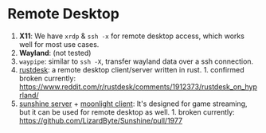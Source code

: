 # Remote Desktop

1. **X11**: We have `xrdp` & `ssh -x` for remote desktop access, which works well for most use cases.
2. **Wayland**: (not tested)
  1. `waypipe`: similar to `ssh -X`, transfer wayland data over a ssh connection.
  2. [rustdesk](https://github.com/rustdesk/rustdesk): a remote desktop client/server written in rust.
    1. confirmed broken currently: <https://www.reddit.com/r/rustdesk/comments/1912373/rustdesk_on_hyprland/>
  3. [sunshine server](https://github.com/LizardByte/Sunshine) + [moonlight client](https://github.com/moonlight-stream): It's designed for game streaming, but it can be used for remote desktop as well.
    1. broken currently: <https://github.com/LizardByte/Sunshine/pull/1977>

